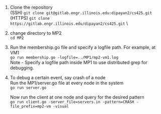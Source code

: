 1. Clone the repository \
	(SSH) `git clone git@gitlab.engr.illinois.edu:dipayan2/cs425.git` \
	(HTTPS) `git clone https://gitlab.engr.illinois.edu/dipayan2/cs425.git` \

2. change directory to MP2 \
	`cd MP2`

3. Run the membership.go file and specify a logfile path.
    For example, at VM1 \
	`go run membership.go -logfile=../MP1/mp2-vm1.log` \
    Note - Specify a logfile path inside MP1 to use distributed grep for debugging. 

4. To debug a certain event, say crash of a node \
    Run the MP1/server.go file at every node in the system \
    `go run server.go` 
    
    Now run the client at one node and query for the desired pattern \
    `go run client.go -server_file=servers.in -pattern=CRASH -file_prefix=mp2-vm -visual`
   